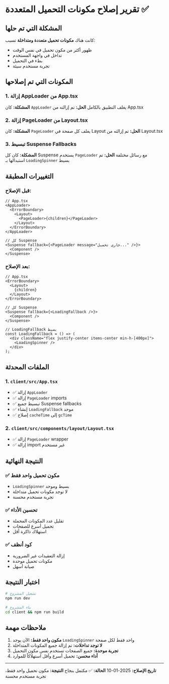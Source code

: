 # تقرير إصلاح مكونات التحميل المتعددة ✅

## المشكلة التي تم حلها

كانت هناك **مكونات تحميل متعددة ومتداخلة** تسبب:

- ظهور أكثر من مكون تحميل في نفس الوقت
- تداخل في واجهة المستخدم
- بطء في التحميل
- تجربة مستخدم سيئة

## المكونات التي تم إصلاحها

### 1. إزالة AppLoader من App.tsx

**المشكلة:** كان `AppLoader` يغلف التطبيق بالكامل
**الحل:** تم إزالته من App.tsx

### 2. إزالة PageLoader من Layout.tsx

**المشكلة:** كان `PageLoader` يغلف كل صفحة في Layout
**الحل:** تم إزالته من Layout.tsx

### 3. تبسيط Suspense Fallbacks

**المشكلة:** كان كل Suspense يستخدم `PageLoader` مع رسائل مختلفة
**الحل:** تم استبدالها بـ `LoadingSpinner` بسيط

## التغييرات المطبقة

### قبل الإصلاح:

```tsx
// App.tsx
<AppLoader>
  <ErrorBoundary>
    <Layout>
      <PageLoader>{children}</PageLoader>
    </Layout>
  </ErrorBoundary>
</AppLoader>

// كل Suspense
<Suspense fallback={<PageLoader message="جاري تحميل..." />}>
  <Component />
</Suspense>
```

### بعد الإصلاح:

```tsx
// App.tsx
<ErrorBoundary>
  <Layout>
    {children}
  </Layout>
</ErrorBoundary>

// كل Suspense
<Suspense fallback={<LoadingFallback />}>
  <Component />
</Suspense>

// LoadingFallback بسيط
const LoadingFallback = () => (
  <div className="flex justify-center items-center min-h-[400px]">
    <LoadingSpinner />
  </div>
);
```

## الملفات المحدثة

### 1. `client/src/App.tsx`

- ✅ إزالة `AppLoader`
- ✅ إزالة `PageLoader` imports
- ✅ تبسيط جميع Suspense fallbacks
- ✅ إنشاء `LoadingFallback` موحد
- ✅ إصلاح `cacheTime` إلى `gcTime`

### 2. `client/src/components/layout/Layout.tsx`

- ✅ إزالة `PageLoader` wrapper
- ✅ إزالة import غير مستخدم

## النتيجة النهائية

### ✅ مكون تحميل واحد فقط

- `LoadingSpinner` بسيط وموحد
- لا توجد مكونات تحميل متداخلة
- تجربة مستخدم محسنة

### ✅ تحسين الأداء

- تقليل عدد المكونات المحملة
- تحميل أسرع للصفحات
- استهلاك ذاكرة أقل

### ✅ كود أنظف

- إزالة التعقيدات غير الضرورية
- مكونات تحميل موحدة
- صيانة أسهل

## اختبار النتيجة

```bash
# تشغيل المشروع
npm run dev

# بناء المشروع
cd client && npm run build
```

## ملاحظات مهمة

1. **مكون واحد فقط:** الآن يوجد `LoadingSpinner` واحد فقط لكل صفحة
2. **لا توجد تداخلات:** تم إزالة جميع المكونات المتداخلة
3. **تجربة موحدة:** جميع الصفحات تستخدم نفس مكون التحميل
4. **أداء محسن:** تحميل أسرع وأقل استهلاكاً للموارد

---

**تاريخ الإصلاح:** 2025-01-10
**الحالة:** ✅ مكتمل بنجاح
**النتيجة:** مكون تحميل واحد فقط، تجربة مستخدم محسنة

